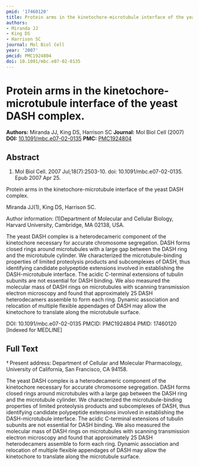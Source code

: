 ```yaml
---
pmid: '17460120'
title: Protein arms in the kinetochore-microtubule interface of the yeast DASH complex.
authors:
- Miranda JJ
- King DS
- Harrison SC
journal: Mol Biol Cell
year: '2007'
pmcid: PMC1924804
doi: 10.1091/mbc.e07-02-0135
---
```


# Protein arms in the kinetochore-microtubule interface of the yeast DASH complex.
**Authors:** Miranda JJ, King DS, Harrison SC
**Journal:** Mol Biol Cell (2007)
**DOI:** [10.1091/mbc.e07-02-0135](https://doi.org/10.1091/mbc.e07-02-0135)
**PMC:** [PMC1924804](https://www.ncbi.nlm.nih.gov/pmc/articles/PMC1924804/)

## Abstract

1. Mol Biol Cell. 2007 Jul;18(7):2503-10. doi: 10.1091/mbc.e07-02-0135. Epub 2007
 Apr 25.

Protein arms in the kinetochore-microtubule interface of the yeast DASH complex.

Miranda JJ(1), King DS, Harrison SC.

Author information:
(1)Department of Molecular and Cellular Biology, Harvard University, Cambridge, 
MA 02138, USA.

The yeast DASH complex is a heterodecameric component of the kinetochore 
necessary for accurate chromosome segregation. DASH forms closed rings around 
microtubules with a large gap between the DASH ring and the microtubule 
cylinder. We characterized the microtubule-binding properties of limited 
proteolysis products and subcomplexes of DASH, thus identifying candidate 
polypeptide extensions involved in establishing the DASH-microtubule interface. 
The acidic C-terminal extensions of tubulin subunits are not essential for DASH 
binding. We also measured the molecular mass of DASH rings on microtubules with 
scanning transmission electron microscopy and found that approximately 25 DASH 
heterodecamers assemble to form each ring. Dynamic association and relocation of 
multiple flexible appendages of DASH may allow the kinetochore to translate 
along the microtubule surface.

DOI: 10.1091/mbc.e07-02-0135
PMCID: PMC1924804
PMID: 17460120 [Indexed for MEDLINE]

## Full Text

† Present address: Department of Cellular and Molecular Pharmacology, University of California, San Francisco, CA 94158.

The yeast DASH complex is a heterodecameric component of the kinetochore necessary for accurate chromosome segregation. DASH forms closed rings around microtubules with a large gap between the DASH ring and the microtubule cylinder. We characterized the microtubule-binding properties of limited proteolysis products and subcomplexes of DASH, thus identifying candidate polypeptide extensions involved in establishing the DASH-microtubule interface. The acidic C-terminal extensions of tubulin subunits are not essential for DASH binding. We also measured the molecular mass of DASH rings on microtubules with scanning transmission electron microscopy and found that approximately 25 DASH heterodecamers assemble to form each ring. Dynamic association and relocation of multiple flexible appendages of DASH may allow the kinetochore to translate along the microtubule surface.
